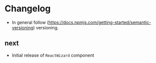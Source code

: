 # Changelog

* In general follow (https://docs.npmjs.com/getting-started/semantic-versioning) versioning.

## next

* Initial release of `ReactWizard` component